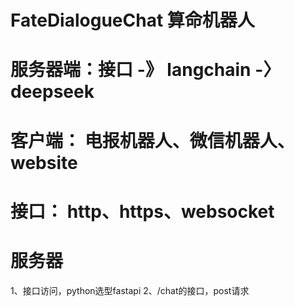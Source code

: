 # FateDialogueChat 算命机器人
# 服务器端：接口 -》 langchain -〉 deepseek
# 客户端： 电报机器人、微信机器人、website
# 接口： http、https、websocket


# 服务器
1、接口访问，python选型fastapi
2、/chat的接口，post请求